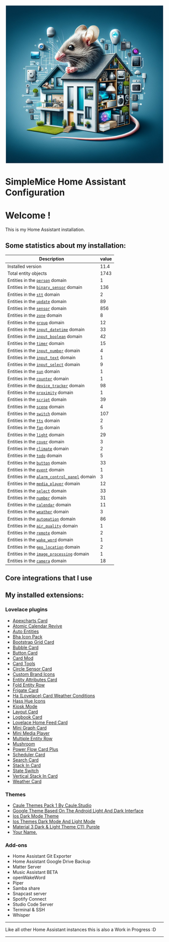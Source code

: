 <p align="center">
  <img width="500" height="500" src="https://github.com/simplemice/home-assistant/blob/main/screenshot/logo.jpg">

# SimpleMice Home Assistant Configuration

</p>


# Welcome !

This is my Home Assistant installation.

## Some statistics about my installation:

Description | value
--|--
Installed version | 11.4
Total entity objects | 1743
Entities in the [`person`](https://www.home-assistant.io/components/person) domain | 1
Entities in the [`binary_sensor`](https://www.home-assistant.io/components/binary_sensor) domain | 136
Entities in the [`stt`](https://www.home-assistant.io/components/stt) domain | 2
Entities in the [`update`](https://www.home-assistant.io/components/update) domain | 89
Entities in the [`sensor`](https://www.home-assistant.io/components/sensor) domain | 856
Entities in the [`zone`](https://www.home-assistant.io/components/zone) domain | 8
Entities in the [`group`](https://www.home-assistant.io/components/group) domain | 12
Entities in the [`input_datetime`](https://www.home-assistant.io/components/input_datetime) domain | 33
Entities in the [`input_boolean`](https://www.home-assistant.io/components/input_boolean) domain | 42
Entities in the [`timer`](https://www.home-assistant.io/components/timer) domain | 15
Entities in the [`input_number`](https://www.home-assistant.io/components/input_number) domain | 4
Entities in the [`input_text`](https://www.home-assistant.io/components/input_text) domain | 1
Entities in the [`input_select`](https://www.home-assistant.io/components/input_select) domain | 9
Entities in the [`sun`](https://www.home-assistant.io/components/sun) domain | 1
Entities in the [`counter`](https://www.home-assistant.io/components/counter) domain | 1
Entities in the [`device_tracker`](https://www.home-assistant.io/components/device_tracker) domain | 98
Entities in the [`proximity`](https://www.home-assistant.io/components/proximity) domain | 1
Entities in the [`script`](https://www.home-assistant.io/components/script) domain | 39
Entities in the [`scene`](https://www.home-assistant.io/components/scene) domain | 4
Entities in the [`switch`](https://www.home-assistant.io/components/switch) domain | 107
Entities in the [`tts`](https://www.home-assistant.io/components/tts) domain | 2
Entities in the [`fan`](https://www.home-assistant.io/components/fan) domain | 5
Entities in the [`light`](https://www.home-assistant.io/components/light) domain | 29
Entities in the [`cover`](https://www.home-assistant.io/components/cover) domain | 3
Entities in the [`climate`](https://www.home-assistant.io/components/climate) domain | 2
Entities in the [`todo`](https://www.home-assistant.io/components/todo) domain | 5
Entities in the [`button`](https://www.home-assistant.io/components/button) domain | 33
Entities in the [`event`](https://www.home-assistant.io/components/event) domain | 1
Entities in the [`alarm_control_panel`](https://www.home-assistant.io/components/alarm_control_panel) domain | 3
Entities in the [`media_player`](https://www.home-assistant.io/components/media_player) domain | 12
Entities in the [`select`](https://www.home-assistant.io/components/select) domain | 33
Entities in the [`number`](https://www.home-assistant.io/components/number) domain | 31
Entities in the [`calendar`](https://www.home-assistant.io/components/calendar) domain | 11
Entities in the [`weather`](https://www.home-assistant.io/components/weather) domain | 3
Entities in the [`automation`](https://www.home-assistant.io/components/automation) domain | 86
Entities in the [`air_quality`](https://www.home-assistant.io/components/air_quality) domain | 1
Entities in the [`remote`](https://www.home-assistant.io/components/remote) domain | 2
Entities in the [`wake_word`](https://www.home-assistant.io/components/wake_word) domain | 1
Entities in the [`geo_location`](https://www.home-assistant.io/components/geo_location) domain | 2
Entities in the [`image_processing`](https://www.home-assistant.io/components/image_processing) domain | 1
Entities in the [`camera`](https://www.home-assistant.io/components/camera) domain | 18

## Core integrations that I use

## My installed extensions:

### Lovelace plugins
- [Apexcharts Card](https://github.com/RomRider/apexcharts-card)
- [Atomic Calendar Revive](https://github.com/totaldebug/atomic-calendar-revive)
- [Auto Entities](https://github.com/thomasloven/lovelace-auto-entities)
- [Bha Icon Pack](https://github.com/hulkhaugen/hass-bha-icons)
- [Bootstrap Grid Card](https://github.com/ownbee/bootstrap-grid-card)
- [Bubble Card](https://github.com/Clooos/Bubble-Card)
- [Button Card](https://github.com/custom-cards/button-card)
- [Card Mod](https://github.com/thomasloven/lovelace-card-mod)
- [Card Tools](https://github.com/thomasloven/lovelace-card-tools)
- [Circle Sensor Card](https://github.com/custom-cards/circle-sensor-card)
- [Custom Brand Icons](https://github.com/elax46/custom-brand-icons)
- [Entity Attributes Card](https://github.com/custom-cards/entity-attributes-card)
- [Fold Entity Row](https://github.com/thomasloven/lovelace-fold-entity-row)
- [Frigate Card](https://github.com/dermotduffy/frigate-hass-card)
- [Ha (Lovelace) Card Weather Conditions](https://github.com/r-renato/ha-card-weather-conditions)
- [Hass Hue Icons](https://github.com/arallsopp/hass-hue-icons)
- [Kiosk Mode](https://github.com/NemesisRE/kiosk-mode)
- [Layout Card](https://github.com/thomasloven/lovelace-layout-card)
- [Logbook Card](https://github.com/royto/logbook-card)
- [Lovelace Home Feed Card](https://github.com/gadgetchnnel/lovelace-home-feed-card)
- [Mini Graph Card](https://github.com/kalkih/mini-graph-card)
- [Mini Media Player](https://github.com/kalkih/mini-media-player)
- [Multiple Entity Row](https://github.com/benct/lovelace-multiple-entity-row)
- [Mushroom](https://github.com/piitaya/lovelace-mushroom)
- [Power Flow Card Plus](https://github.com/flixlix/power-flow-card-plus)
- [Scheduler Card](https://github.com/nielsfaber/scheduler-card)
- [Search Card](https://github.com/postlund/search-card)
- [Stack In Card](https://github.com/custom-cards/stack-in-card)
- [State Switch](https://github.com/thomasloven/lovelace-state-switch)
- [Vertical Stack In Card](https://github.com/ofekashery/vertical-stack-in-card)
- [Weather Card](https://github.com/bramkragten/weather-card)

### Themes
- [Caule Themes Pack 1   By Caule.Studio](https://github.com/orickcorreia/caule-themes-pack-1)
- [Google Theme   Based On The Android Light And Dark Interface](https://github.com/JuanMTech/google-theme)
- [Ios Dark Mode Theme](https://github.com/basnijholt/lovelace-ios-dark-mode-theme)
- [Ios Themes   Dark Mode And Light Mode](https://github.com/basnijholt/lovelace-ios-themes)
- [Material 3 Dark & Light Theme C11: Purple](https://github.com/AmoebeLabs/HA-Theme_M3-C11-Purple)
- [Your Name.](https://github.com/Nihvel/your_name)

### Add-ons
- Home Assistant Git Exporter
- Home Assistant Google Drive Backup
- Matter Server
- Music Assistant BETA
- openWakeWord
- Piper
- Samba share
- Snapcast server
- Spotify Connect
- Studio Code Server
- Terminal & SSH
- Whisper

***

Like all other Home Assistant instances this is also a Work in Progress :D

***